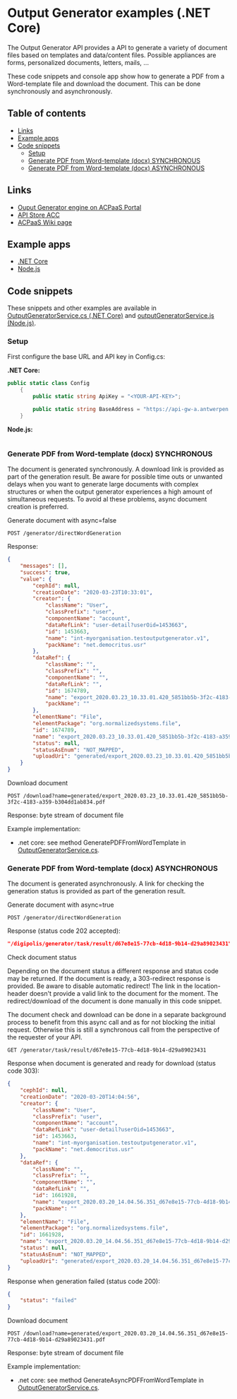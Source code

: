 # Output Generator examples (.NET Core)

The Output Generator API provides a API to generate a variety of document files based on templates and data/content files.
Possible appliances are forms, personalized documents, letters, mails, ...

These code snippets and console app show how to generate a PDF from a Word-template file and download the document. This
can be done synchronously and asynchronously.

## Table of contents

<!--
Regenerate table of contents with:

npm install --global markdown-toc
markdown-toc -i --maxdepth 3 outputgenerator/v6/README.md
-->

<!-- toc -->

- [Links](#links)
- [Example apps](#example-apps)
- [Code snippets](#code-snippets)
  * [Setup](#setup)
  * [Generate PDF from Word-template (docx) SYNCHRONOUS](#generate-pdf-from-word-template-docx-synchronous)
  * [Generate PDF from Word-template (docx) ASYNCHRONOUS](#generate-pdf-from-word-template-docx-asynchronous)

<!-- tocstop -->

## Links

- [Ouput Generator engine on ACPaaS Portal](https://acpaas.digipolis.be/nl/product/output-generator-engine)
- [API Store ACC](https://api-store-a.antwerpen.be/#/org/acpaas/api/outputgenerator/v6/documentation)
- [ACPaaS Wiki page](https://wiki.antwerpen.be/ACPAAS/index.php/Output_Generator_Engine)

## Example apps

- [.NET Core](example_dotnetcore/README.md)
- [Node.js](example_nodejs/README.md)

## Code snippets

These snippets and other examples are available in [OutputGeneratorService.cs (.NET Core)](example_dotnetcore/OutputGeneratorService.cs) 
and [outputGeneratorService.js (Node.js)](example_nodejs/outputGeneratorService.js).

### Setup

First configure the base URL and API key in Config.cs:

**.NET Core:**

```csharp
public static class Config
    {
        public static string ApiKey = "<YOUR-API-KEY>";

        public static string BaseAddress = "https://api-gw-a.antwerpen.be/acpaas/outputgenerator/v6/";
    }
```

**Node.js:**

```js
```

### Generate PDF from Word-template (docx) SYNCHRONOUS

The document is generated synchronously. A download link is provided as part of the generation result.
Be aware for possible time outs or unwanted delays when you want to generate large documents with complex structures 
or when the output generator experiences a high amount of simultaneous requests. To avoid al these problems, 
async document creation is preferred.

Generate document with async=false

`POST /generator/directWordGeneration`

Response:

```json
{
	"messages": [],
	"success": true,
	"value": {
		"cephId": null,
		"creationDate": "2020-03-23T10:33:01",
		"creator": {
			"className": "User",
			"classPrefix": "user",
			"componentName": "account",
			"dataRefLink": "user-detail?userOid=1453663",
			"id": 1453663,
			"name": "int-myorganisation.testoutputgenerator.v1",
			"packName": "net.democritus.usr"
		},
		"dataRef": {
			"className": "",
			"classPrefix": "",
			"componentName": "",
			"dataRefLink": "",
			"id": 1674789,
			"name": "export_2020.03.23_10.33.01.420_5851bb5b-3f2c-4183-a359-b304dd1ab834.pdf",
			"packName": ""
		},
		"elementName": "File",
		"elementPackage": "org.normalizedsystems.file",
		"id": 1674789,
		"name": "export_2020.03.23_10.33.01.420_5851bb5b-3f2c-4183-a359-b304dd1ab834.pdf",
		"status": null,
		"statusAsEnum": "NOT_MAPPED",
		"uploadUri": "generated/export_2020.03.23_10.33.01.420_5851bb5b-3f2c-4183-a359-b304dd1ab834.pdf"
	}
}
```

Download document

`POST /download?name=generated/export_2020.03.23_10.33.01.420_5851bb5b-3f2c-4183-a359-b304dd1ab834.pdf`

Response: byte stream of document file

Example implementation:
- .net core: see method GeneratePDFFromWordTemplate in [OutputGeneratorService.cs](example_dotnetcore/OutputGeneratorService.cs).


### Generate PDF from Word-template (docx) ASYNCHRONOUS

The document is generated asynchronously. A link for checking the generation status is provided as part of the generation result.

Generate document with async=true

`POST /generator/directWordGeneration`

Response (status code 202 accepted):

```json
"/digipolis/generator/task/result/d67e8e15-77cb-4d18-9b14-d29a89023431"
```

Check document status

Depending on the document status a different response and status code may be returned. If the document is ready,
a 303-redirect response is provided. Be aware to disable automatic redirect! The link in the location-header doesn't provide
a valid link to the document for the moment. The redirect/download of the document is done manually in this code snippet.

The document check and download can be done in a separate background process to benefit from this async call 
and as for not blocking the initial request. Otherwise this is still a synchronous call from the perspective 
of the requester of your API.

`GET /generator/task/result/d67e8e15-77cb-4d18-9b14-d29a89023431`

Response when document is generated and ready for download (status code 303):

```json
{
	"cephId": null,
	"creationDate": "2020-03-20T14:04:56",
	"creator": {
		"className": "User",
		"classPrefix": "user",
		"componentName": "account",
		"dataRefLink": "user-detail?userOid=1453663",
		"id": 1453663,
		"name": "int-myorganisation.testoutputgenerator.v1",
		"packName": "net.democritus.usr"
	},
	"dataRef": {
		"className": "",
		"classPrefix": "",
		"componentName": "",
		"dataRefLink": "",
		"id": 1661928,
		"name": "export_2020.03.20_14.04.56.351_d67e8e15-77cb-4d18-9b14-d29a89023431.pdf",
		"packName": ""
	},
	"elementName": "File",
	"elementPackage": "org.normalizedsystems.file",
	"id": 1661928,
	"name": "export_2020.03.20_14.04.56.351_d67e8e15-77cb-4d18-9b14-d29a89023431.pdf",
	"status": null,
	"statusAsEnum": "NOT_MAPPED",
	"uploadUri": "generated/export_2020.03.20_14.04.56.351_d67e8e15-77cb-4d18-9b14-d29a89023431.pdf"
}
```

Response when generation failed (status code 200):

```json
{
	"status": "failed"
}
```

Download document

`POST /download?name=generated/export_2020.03.20_14.04.56.351_d67e8e15-77cb-4d18-9b14-d29a89023431.pdf`

Response: byte stream of document file

Example implementation:
- .net core: see method GenerateAsyncPDFFromWordTemplate in [OutputGeneratorService.cs](example_dotnetcore/OutputGeneratorService.cs).
